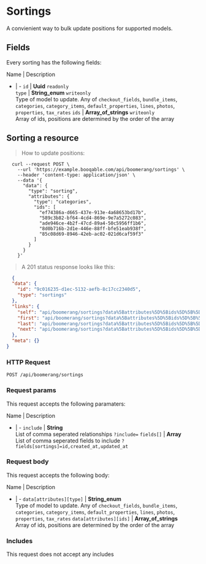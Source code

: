 # Sortings

A convienient way to bulk update positions for supported models.

## Fields
Every sorting has the following fields:

Name | Description
- | -
`id` | **Uuid** `readonly`<br>
`type` | **String_enum** `writeonly`<br>Type of model to update. Any of `checkout_fields`, `bundle_items`, `categories`, `category_items`, `default_properties`, `lines`, `photos`, `properties`, `tax_rates`
`ids` | **Array_of_strings** `writeonly`<br>Array of ids, positions are determined by the order of the array


## Sorting a resource



> How to update positions:

```shell
  curl --request POST \
    --url 'https://example.booqable.com/api/boomerang/sortings' \
    --header 'content-type: application/json' \
    --data '{
      "data": {
        "type": "sorting",
        "attributes": {
          "type": "categories",
          "ids": [
            "ef74386a-d665-437e-913e-4a68653bd17b",
            "589c3b82-bf64-4cd4-869e-9e7a5272c083",
            "ade946ce-4b2f-47cd-89a4-50c5956ff1b6",
            "8d0b716b-2d1e-446e-88ff-bfe51eab938f",
            "85c08d69-8946-42eb-ac02-021d6caf59f3"
          ]
        }
      }
    }'
```

> A 201 status response looks like this:

```json
  {
  "data": {
    "id": "9c016235-d1ec-5132-aefb-8c17cc2340d5",
    "type": "sortings"
  },
  "links": {
    "self": "api/boomerang/sortings?data%5Battributes%5D%5Bids%5D%5B%5D=ef74386a-d665-437e-913e-4a68653bd17b&data%5Battributes%5D%5Bids%5D%5B%5D=589c3b82-bf64-4cd4-869e-9e7a5272c083&data%5Battributes%5D%5Bids%5D%5B%5D=ade946ce-4b2f-47cd-89a4-50c5956ff1b6&data%5Battributes%5D%5Bids%5D%5B%5D=8d0b716b-2d1e-446e-88ff-bfe51eab938f&data%5Battributes%5D%5Bids%5D%5B%5D=85c08d69-8946-42eb-ac02-021d6caf59f3&data%5Battributes%5D%5Btype%5D=categories&data%5Btype%5D=sorting&page%5Bnumber%5D=1&page%5Bsize%5D=25&sorting%5Bdata%5D%5Battributes%5D%5Bids%5D%5B%5D=ef74386a-d665-437e-913e-4a68653bd17b&sorting%5Bdata%5D%5Battributes%5D%5Bids%5D%5B%5D=589c3b82-bf64-4cd4-869e-9e7a5272c083&sorting%5Bdata%5D%5Battributes%5D%5Bids%5D%5B%5D=ade946ce-4b2f-47cd-89a4-50c5956ff1b6&sorting%5Bdata%5D%5Battributes%5D%5Bids%5D%5B%5D=8d0b716b-2d1e-446e-88ff-bfe51eab938f&sorting%5Bdata%5D%5Battributes%5D%5Bids%5D%5B%5D=85c08d69-8946-42eb-ac02-021d6caf59f3&sorting%5Bdata%5D%5Battributes%5D%5Btype%5D=categories&sorting%5Bdata%5D%5Btype%5D=sorting",
    "first": "api/boomerang/sortings?data%5Battributes%5D%5Bids%5D%5B%5D=ef74386a-d665-437e-913e-4a68653bd17b&data%5Battributes%5D%5Bids%5D%5B%5D=589c3b82-bf64-4cd4-869e-9e7a5272c083&data%5Battributes%5D%5Bids%5D%5B%5D=ade946ce-4b2f-47cd-89a4-50c5956ff1b6&data%5Battributes%5D%5Bids%5D%5B%5D=8d0b716b-2d1e-446e-88ff-bfe51eab938f&data%5Battributes%5D%5Bids%5D%5B%5D=85c08d69-8946-42eb-ac02-021d6caf59f3&data%5Battributes%5D%5Btype%5D=categories&data%5Btype%5D=sorting&page%5Bnumber%5D=1&page%5Bsize%5D=25&sorting%5Bdata%5D%5Battributes%5D%5Bids%5D%5B%5D=ef74386a-d665-437e-913e-4a68653bd17b&sorting%5Bdata%5D%5Battributes%5D%5Bids%5D%5B%5D=589c3b82-bf64-4cd4-869e-9e7a5272c083&sorting%5Bdata%5D%5Battributes%5D%5Bids%5D%5B%5D=ade946ce-4b2f-47cd-89a4-50c5956ff1b6&sorting%5Bdata%5D%5Battributes%5D%5Bids%5D%5B%5D=8d0b716b-2d1e-446e-88ff-bfe51eab938f&sorting%5Bdata%5D%5Battributes%5D%5Bids%5D%5B%5D=85c08d69-8946-42eb-ac02-021d6caf59f3&sorting%5Bdata%5D%5Battributes%5D%5Btype%5D=categories&sorting%5Bdata%5D%5Btype%5D=sorting",
    "last": "api/boomerang/sortings?data%5Battributes%5D%5Bids%5D%5B%5D=ef74386a-d665-437e-913e-4a68653bd17b&data%5Battributes%5D%5Bids%5D%5B%5D=589c3b82-bf64-4cd4-869e-9e7a5272c083&data%5Battributes%5D%5Bids%5D%5B%5D=ade946ce-4b2f-47cd-89a4-50c5956ff1b6&data%5Battributes%5D%5Bids%5D%5B%5D=8d0b716b-2d1e-446e-88ff-bfe51eab938f&data%5Battributes%5D%5Bids%5D%5B%5D=85c08d69-8946-42eb-ac02-021d6caf59f3&data%5Battributes%5D%5Btype%5D=categories&data%5Btype%5D=sorting&page%5Bnumber%5D=&page%5Bsize%5D=25&sorting%5Bdata%5D%5Battributes%5D%5Bids%5D%5B%5D=ef74386a-d665-437e-913e-4a68653bd17b&sorting%5Bdata%5D%5Battributes%5D%5Bids%5D%5B%5D=589c3b82-bf64-4cd4-869e-9e7a5272c083&sorting%5Bdata%5D%5Battributes%5D%5Bids%5D%5B%5D=ade946ce-4b2f-47cd-89a4-50c5956ff1b6&sorting%5Bdata%5D%5Battributes%5D%5Bids%5D%5B%5D=8d0b716b-2d1e-446e-88ff-bfe51eab938f&sorting%5Bdata%5D%5Battributes%5D%5Bids%5D%5B%5D=85c08d69-8946-42eb-ac02-021d6caf59f3&sorting%5Bdata%5D%5Battributes%5D%5Btype%5D=categories&sorting%5Bdata%5D%5Btype%5D=sorting",
    "next": "api/boomerang/sortings?data%5Battributes%5D%5Bids%5D%5B%5D=ef74386a-d665-437e-913e-4a68653bd17b&data%5Battributes%5D%5Bids%5D%5B%5D=589c3b82-bf64-4cd4-869e-9e7a5272c083&data%5Battributes%5D%5Bids%5D%5B%5D=ade946ce-4b2f-47cd-89a4-50c5956ff1b6&data%5Battributes%5D%5Bids%5D%5B%5D=8d0b716b-2d1e-446e-88ff-bfe51eab938f&data%5Battributes%5D%5Bids%5D%5B%5D=85c08d69-8946-42eb-ac02-021d6caf59f3&data%5Battributes%5D%5Btype%5D=categories&data%5Btype%5D=sorting&page%5Bnumber%5D=2&page%5Bsize%5D=25&sorting%5Bdata%5D%5Battributes%5D%5Bids%5D%5B%5D=ef74386a-d665-437e-913e-4a68653bd17b&sorting%5Bdata%5D%5Battributes%5D%5Bids%5D%5B%5D=589c3b82-bf64-4cd4-869e-9e7a5272c083&sorting%5Bdata%5D%5Battributes%5D%5Bids%5D%5B%5D=ade946ce-4b2f-47cd-89a4-50c5956ff1b6&sorting%5Bdata%5D%5Battributes%5D%5Bids%5D%5B%5D=8d0b716b-2d1e-446e-88ff-bfe51eab938f&sorting%5Bdata%5D%5Battributes%5D%5Bids%5D%5B%5D=85c08d69-8946-42eb-ac02-021d6caf59f3&sorting%5Bdata%5D%5Battributes%5D%5Btype%5D=categories&sorting%5Bdata%5D%5Btype%5D=sorting"
  },
  "meta": {}
}
```

### HTTP Request

`POST /api/boomerang/sortings`

### Request params

This request accepts the following paramaters:

Name | Description
- | -
`include` | **String**<br>List of comma seperated relationships `?include=`
`fields[]` | **Array**<br>List of comma seperated fields to include `?fields[sortings]=id,created_at,updated_at`


### Request body

This request accepts the following body:

Name | Description
- | -
`data[attributes][type]` | **String_enum**<br>Type of model to update. Any of `checkout_fields`, `bundle_items`, `categories`, `category_items`, `default_properties`, `lines`, `photos`, `properties`, `tax_rates`
`data[attributes][ids]` | **Array_of_strings**<br>Array of ids, positions are determined by the order of the array


### Includes

This request does not accept any includes